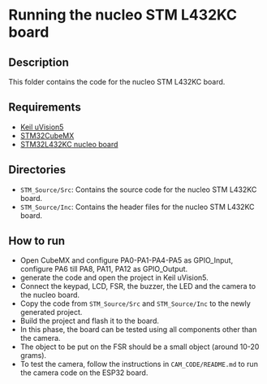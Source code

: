 # Running the nucleo STM L432KC board
## Description
This folder contains the code for the nucleo STM L432KC board.
## Requirements
- [Keil uVision5](https://developer.arm.com/documentation/101407/0538/About-uVision/Installation)
- [STM32CubeMX](https://www.st.com/en/development-tools/stm32cubemx.html#get-software)
- [STM32L432KC nucleo board](https://store.fut-electronics.com/products/nucleo-l432kc-stm32-arm-cortex-processing-board?_pos=3&_sid=48ed8e505&_ss=r)

## Directories
- `STM_Source/Src`: Contains the source code for the nucleo STM L432KC board.
- `STM_Source/Inc`: Contains the header files for the nucleo STM L432KC board.

## How to run
- Open CubeMX and configure PA0-PA1-PA4-PA5 as GPIO_Input, configure PA6 till PA8, PA11, PA12 as GPIO_Output.
- generate the code and open the project in Keil uVision5.
- Connect the keypad, LCD, FSR, the buzzer, the LED and the camera to the nucleo board.
- Copy the code from `STM_Source/Src` and `STM_Source/Inc` to the newly generated project.
- Build the project and flash it to the board.
- In this phase, the board can be tested using all components other than the camera.
- The object to be put on the FSR should be a small object (around 10-20 grams).
- To test the camera, follow the instructions in `CAM_CODE/README.md` to run the camera code on the ESP32 board.